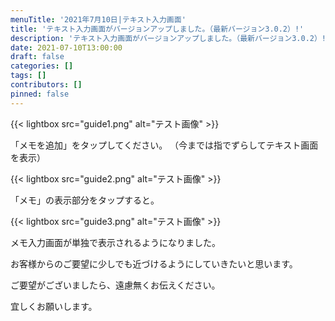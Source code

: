 ```yaml
---
menuTitle: '2021年7月10日|テキスト入力画面'
title: 'テキスト入力画面がバージョンアップしました。（最新バージョン3.0.2）!'
description: 'テキスト入力画面がバージョンアップしました。（最新バージョン3.0.2）!'
date: 2021-07-10T13:00:00
draft: false
categories: []
tags: []
contributors: []
pinned: false
---
```


{{< lightbox src="guide1.png" alt="テスト画像" >}}

「メモを追加」をタップしてください。
（今までは指でずらしてテキスト画面を表示）

{{< lightbox src="guide2.png" alt="テスト画像" >}}

「メモ」の表示部分をタップすると。

{{< lightbox src="guide3.png" alt="テスト画像" >}}

メモ入力画面が単独で表示されるようになりました。

お客様からのご要望に少しでも近づけるようにしていきたいと思います。

ご要望がございましたら、遠慮無くお伝えください。

宜しくお願いします。
